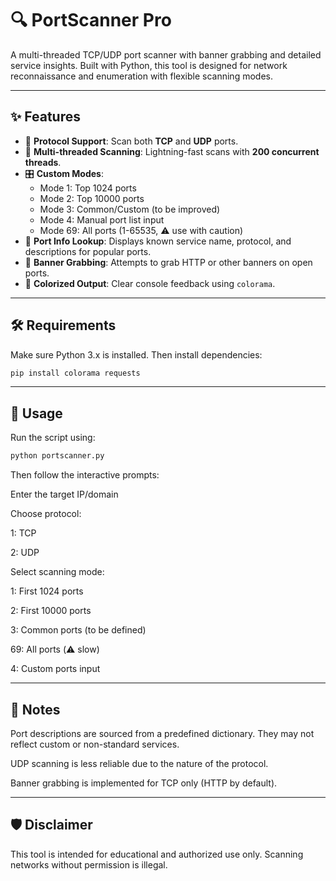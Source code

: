 # 🔍 PortScanner Pro

A multi-threaded TCP/UDP port scanner with banner grabbing and detailed service insights. Built with Python, this tool is designed for network reconnaissance and enumeration with flexible scanning modes.

---

## ✨ Features

- 🔧 **Protocol Support**: Scan both **TCP** and **UDP** ports.
- 🚀 **Multi-threaded Scanning**: Lightning-fast scans with **200 concurrent threads**.
- 🎛️ **Custom Modes**:
  - Mode 1: Top 1024 ports
  - Mode 2: Top 10000 ports
  - Mode 3: Common/Custom (to be improved)
  - Mode 4: Manual port list input
  - Mode 69: All ports (1-65535, ⚠️ use with caution)
- 📌 **Port Info Lookup**: Displays known service name, protocol, and descriptions for popular ports.
- 📡 **Banner Grabbing**: Attempts to grab HTTP or other banners on open ports.
- 🎨 **Colorized Output**: Clear console feedback using `colorama`.

---

## 🛠️ Requirements

Make sure Python 3.x is installed. Then install dependencies:

```bash
pip install colorama requests
```
---
## 🚀 Usage
Run the script using:

```bash
python portscanner.py
```
Then follow the interactive prompts:

Enter the target IP/domain

Choose protocol:

1: TCP

2: UDP

Select scanning mode:

1: First 1024 ports

2: First 10000 ports

3: Common ports (to be defined)

69: All ports (⚠️ slow)

4: Custom ports input

---
## 📌 Notes
Port descriptions are sourced from a predefined dictionary. They may not reflect custom or non-standard services.

UDP scanning is less reliable due to the nature of the protocol.

Banner grabbing is implemented for TCP only (HTTP by default).

---

## 🛡️ Disclaimer
This tool is intended for educational and authorized use only. Scanning networks without permission is illegal.

